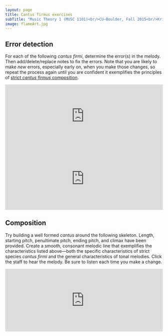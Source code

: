 ```yaml
---
layout: page
title: Cantus firmus exercises
subTitle: "Music Theory 1 (MUSC 1101)<br/>CU–Boulder, Fall 2015<br/>Kris Shaffer, Ph.D. – instructor"
image: flameArt.jpg
---
```


## Error detection

For each of the following *cantus firmi*, determine the error(s) in the melody. Then add/delete/replace notes to fix the errors. Note that you are likely to make *new* errors, especially early on, when you make those changes, so repeat the process again until you are confident it exemplifies the principles of [strict *cantus firmus* composition](http://openmusictheory.com/cantusFirmus.html).

<iframe src="https://trinket.io/embed/music/9296fd3bd3" width="100%" height="200" frameborder="0" marginwidth="0" marginheight="0" allowfullscreen></iframe>

<iframe src="https://trinket.io/embed/music/cd6f36426f" width="100%" height="200" frameborder="0" marginwidth="0" marginheight="0" allowfullscreen></iframe>

## Composition

Try building a well formed *cantus* around the following skeleton. Length, starting pitch, penultimate pitch, ending pitch, and climax have been provided. Create a smooth, consonant melodic line that exemplifies the characteristics listed above—both the specific characteristics of strict species *cantus firmi* and the general characteristics of tonal melodies. Click the staff to hear the melody. Be sure to listen each time you make a change.

<iframe src="https://trinket.io/embed/music/2aed0fc219" width="100%" height="200" frameborder="0" marginwidth="0" marginheight="0" allowfullscreen></iframe>